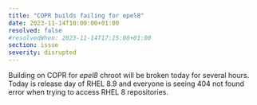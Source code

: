 ```yaml
---
title: "COPR builds failing for epel8"
date: 2023-11-14T10:00:00+01:00
resolved: false
#resolvedWhen: 2023-11-14T17:15:00+01:00
section: issue
severity: disrupted
---
```


Building on COPR for *epel8* chroot will be broken today for several hours.
Today is release day of RHEL 8.9 and everyone is seeing 404 not found error when trying to access
RHEL 8 repositories.
